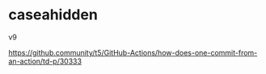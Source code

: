 # caseahidden
v9


https://github.community/t5/GitHub-Actions/how-does-one-commit-from-an-action/td-p/30333
